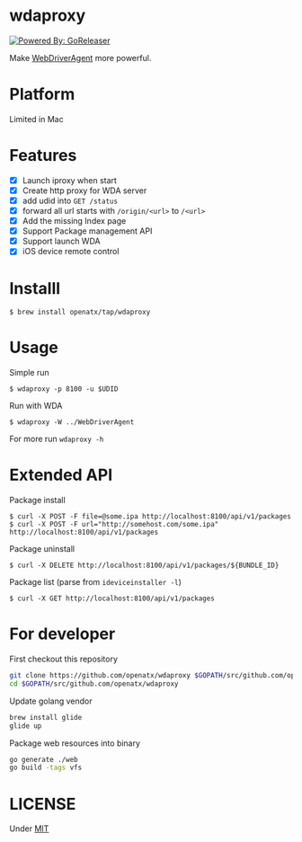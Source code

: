 # wdaproxy
[![Powered By: GoReleaser](https://img.shields.io/badge/powered%20by-goreleaser-green.svg?style=flat-square)](https://github.com/goreleaser)

Make [WebDriverAgent](https://github.com/facebook/WebDriverAgent) more powerful.

# Platform
Limited in Mac

# Features
- [x] Launch iproxy when start
- [x] Create http proxy for WDA server
- [x] add udid into `GET /status`
- [x] forward all url starts with `/origin/<url>` to `/<url>`
- [x] Add the missing Index page
- [x] Support Package management API
- [x] Support launch WDA
- [x] iOS device remote control

# Installl
```
$ brew install openatx/tap/wdaproxy
```

# Usage
Simple run 

```
$ wdaproxy -p 8100 -u $UDID
```

Run with WDA

```
$ wdaproxy -W ../WebDriverAgent
```

For more run `wdaproxy -h`

# Extended API
Package install

```
$ curl -X POST -F file=@some.ipa http://localhost:8100/api/v1/packages
$ curl -X POST -F url="http://somehost.com/some.ipa" http://localhost:8100/api/v1/packages
```

Package uninstall

```
$ curl -X DELETE http://localhost:8100/api/v1/packages/${BUNDLE_ID}
```

Package list (parse from `ideviceinstaller -l`)

```
$ curl -X GET http://localhost:8100/api/v1/packages
```

# For developer
First checkout this repository

```bash
git clone https://github.com/openatx/wdaproxy $GOPATH/src/github.com/openatx/wdaproxy
cd $GOPATH/src/github.com/openatx/wdaproxy
```

Update golang vendor
```bash
brew install glide
glide up
```

Package web resources into binary

```bash
go generate ./web
go build -tags vfs
```

# LICENSE
Under [MIT](LICENSE)
